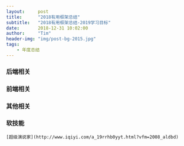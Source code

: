 ```yaml
---
layout:     post
title:      "2018有用框架总结"
subtitle:   "2018有用框架总结-2019学习目标"
date:       2018-12-31 10:02:00
author:     "Tim"
header-img: "img/post-bg-2015.jpg"
tags:
    - 年度总结
---
```


### 后端相关



### 前端相关

### 其他相关


### 软技能

    [超级演说家](http://www.iqiyi.com/a_19rrhb0yyt.html?vfm=2008_aldbd)
